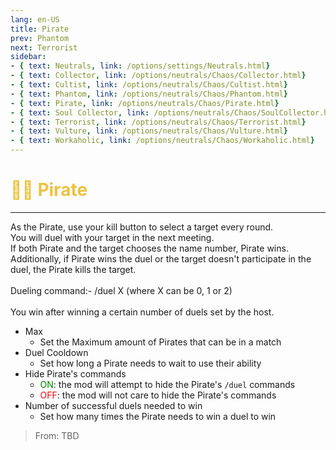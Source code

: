 ```yaml
---
lang: en-US
title: Pirate
prev: Phantom
next: Terrorist
sidebar:
- { text: Neutrals, link: /options/settings/Neutrals.html}
- { text: Collector, link: /options/neutrals/Chaos/Collector.html}
- { text: Cultist, link: /options/neutrals/Chaos/Cultist.html}
- { text: Phantom, link: /options/neutrals/Chaos/Phantom.html}
- { text: Pirate, link: /options/neutrals/Chaos/Pirate.html}
- { text: Soul Collector, link: /options/neutrals/Chaos/SoulCollector.html}
- { text: Terrorist, link: /options/neutrals/Chaos/Terrorist.html}
- { text: Vulture, link: /options/neutrals/Chaos/Vulture.html}
- { text: Workaholic, link: /options/neutrals/Chaos/Workaholic.html}
---
```


# <font color="#edc240">🏴‍☠️ <b>Pirate</b></font> <Badge text="Chaos" type="tip" vertical="middle"/>
---

As the Pirate, use your kill button to select a target every round.<br>
You will duel with your target in the next meeting.<br>
If both Pirate and the target chooses the name number, Pirate wins.<br>
Additionally, if Pirate wins the duel or the target doesn't participate in the duel, the Pirate kills the target.<br><br>
Dueling command:- /duel X (where X can be 0, 1 or 2)<br><br>
You win after winning a certain number of duels set by the host.
* Max
  * Set the Maximum amount of Pirates that can be in a match
* Duel Cooldown
  * Set how long a Pirate needs to wait to use their ability
* Hide Pirate's commands
  * <font color=green>ON</font>: the mod will attempt to hide the Pirate's `/duel` commands
  * <font color=red>OFF</font>: the mod will not care to hide the Pirate's commands
* Number of successful duels needed to win
  * Set how many times the Pirate needs to win a duel to win

> From: TBD